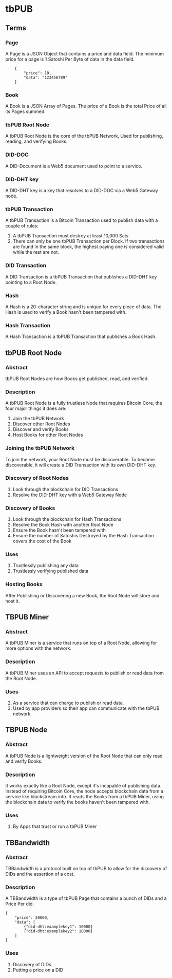 # tbPUB

## Terms

### Page

A Page is a JSON Object that contains a price and data field. The minimum price for a page is 1 Satoshi Per Byte of data in the data field.
```
    {
        "price": 10,
        "data": "123456789"
    }
```

### Book
A Book is a JSON Array of Pages. The price of a Book is the total Price of all its Pages summed.

### tbPUB Root Node
A tbPUB Root Node is the core of the tbPUB Network, Used for publishing, reading, and verifying Books.

### DID-DOC

A DID-Document is a Web5 document used to point to a service.

### DID-DHT key

A DID-DHT key is a key that resolves to a DID-DOC via a Web5 Gateway node.

### tbPUB Transaction
A tbPUB Transaction is a Bitcoin Transaction used to publish data with a couple of rules:
1. A tbPUB Transaction must destroy at least 10,000 Sats
2. There can only be one tbPUB Transaction per Block. If two transactions are found in the same block, the highest paying one is considered valid while the rest are not.

### DID Transaction

A DID Transaction is a tbPUB Transaction that publishes a DID-DHT key pointing to a Root Node.

### Hash
A Hash is a 20-character string and is unique for every piece of data. The Hash is used to verify a Book hasn't been tampered with.

### Hash Transaction
A Hash Transaction is a tbPUB Transaction that publishes a Book Hash. 

## tbPUB Root Node

### Abstract
tbPUB Root Nodes are how Books get published, read, and verified.

### Description
A tbPUB Root Node is a fully trustless Node that requires Bitcoin Core, the four major things it does are:
1. Join the tbPUB Network
2. Discover other Root Nodes
3. Discover and verify Books
4. Host Books for other Root Nodes

### Joining the tbPUB Network
To join the network, your Root Node must be discoverable. To become discoverable, it will create a DID Transaction with its own DID-DHT key.

### Discovery of Root Nodes
1. Look through the blockchain for DID Transactions
2. Resolve the DID-DHT key with a Web5 Gateway Node

### Discovery of Books
1. Look through the blockchain for Hash Transactions
2. Resolve the Book Hash with another Root Node
3. Ensure the Book hasn't been tampered with
4. Ensure the number of Satoshis Destroyed by the Hash Transaction covers the cost of the Book

### Uses
1. Trustlessly publishing any data
2. Trustlessly verifying published data

### Hosting Books
After Publishing or Discovering a new Book, the Root Node will store and host it.

## TBPUB Miner

### Abstract
A tbPUB Miner is a service that runs on top of a Root Node, allowing for more options with the network.

### Description
A tbPUB Miner uses an API to accept requests to publish or read data from the Root Node.

### Uses
2. As a service that can charge to publish or read data.
3. Used by app providers so their app can communicate with the tbPUB network.

## TBPUB Node

### Abstract 
A tbPUB Node is a lightweight version of the Root Node that can only read and verify Books.

### Description
It works exactly like a Root Node, except it's incapable of publishing data.
Instead of requiring Bitcoin Core, the node accepts blockchain data from a service like blockstream.info.
It reads the Books from a tbPUB Miner, using the blockchain data to verify the books haven't been tampered with.

### Uses
1. By Apps that trust or run a tbPUB Miner 

## TBBandwidth

### Abstract
TBBandwidth is a protocol built on top of tbPUB to allow for the discovery of DIDs and the assertion of a cost.

### Description
A TBBandwidth is a type of tbPUB Page that contains a bunch of DIDs and a Price Per did.
```
{
    "price": 20000,
    "data": [
        {"did-dht:examplekey1": 10000}
        {"did-dht:examplekey2": 10000}
    ]
}
```

### Uses
1. Discovery of DIDs
2. Putting a price on a DID

